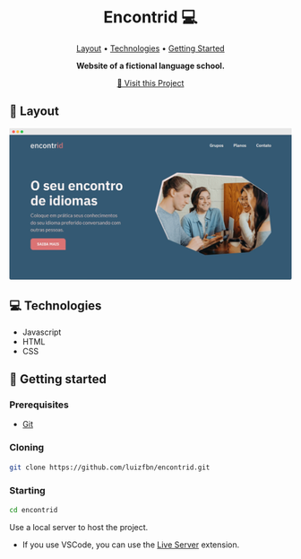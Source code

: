 <h1 align="center" style="font-weight: bold;">Encontrid 💻</h1>

<p align="center">
    <a href="#layout">Layout</a> • 
    <a href="#tech">Technologies</a> • 
    <a href="#started">Getting Started</a>
</p>

<p align="center">
    <b>Website of a fictional language school.</b>
</p>

<p align="center">
     <a href="https://luizfbn.github.io/encontrid/">📱 Visit this Project</a>
</p>

<h2 id="layout">🎨 Layout</h2>

<p align="center">
    <img src="./assets/img/encontrid.png" width="600px">
</p>

<h2 id="tech">💻 Technologies</h2>

- Javascript
- HTML
- CSS

<h2 id="started">🚀 Getting started</h2>

<h3>Prerequisites</h3>

- [Git](https://git-scm.com/downloads)

<h3>Cloning</h3>

```bash
git clone https://github.com/luizfbn/encontrid.git
```

<h3>Starting</h3>

```bash
cd encontrid
```

Use a local server to host the project.

- If you use VSCode, you can use the [Live Server](https://marketplace.visualstudio.com/items/?itemName=ritwickdey.LiveServer) extension.
